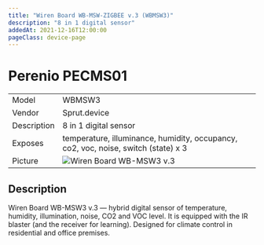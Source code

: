 ```yaml
---
title: "Wiren Board WB-MSW-ZIGBEE v.3 (WBMSW3)"
description: "8 in 1 digital sensor"
addedAt: 2021-12-16T12:00:00
pageClass: device-page
---
```



# Perenio PECMS01

|     |     |
|-----|-----|
| Model | WBMSW3  |
| Vendor  | Sprut.device  |
| Description | 8 in 1 digital sensor  |
| Exposes | temperature, illuminance, humidity, occupancy, co2, voc, noise, switch (state) x 3 |
| Picture | ![Wiren Board WB-MSW3 v.3](https://www.zigbee2mqtt.io/images/devices/WBMSW3.jpg) |



## Description
Wiren Board WB-MSW3 v.3 — hybrid digital sensor of temperature, humidity, illumination, noise, CO2 and VOC level. It is equipped with the IR blaster (and the receiver for learning). Designed for climate control in residential and office premises.